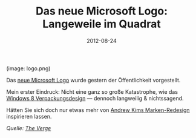 ﻿---
title: "Das neue Microsoft Logo: Langeweile im Quadrat"
date: "2012-08-24"
---

(image: logo.png)

Das <a href="http://blogs.technet.com/b/microsoft_blog/archive/2012/08/23/microsoft-unveils-a-new-look.aspx">neue Microsoft Logo</a> wurde gestern der Öffentlichkeit vorgestellt.

Mein erster Eindruck: Nicht eine ganz so große Katastrophe, wie das <a href="http://de.engadget.com/2012/08/07/windows-8-verpackung-zeigt-sich-metro-ist-vergangenheit/">Windows 8 Verpackungsdesign</a> — dennoch langweilig &amp; nichtssagend.

Hätten Sie sich doch nur etwas mehr von <a title="Microsoft Windows Marken-Redesign – in nur 3 Tagen" href="http://mariofink.de/design/microsoft-windows-marken-redesign-in-nur-3-tagen/">Andrew Kims Marken-Redesign</a> inspirieren lassen.

<em>Quelle: <a href="http://www.theverge.com/2012/8/23/3262517/microsoft-new-logo">The Verge</a></em>
